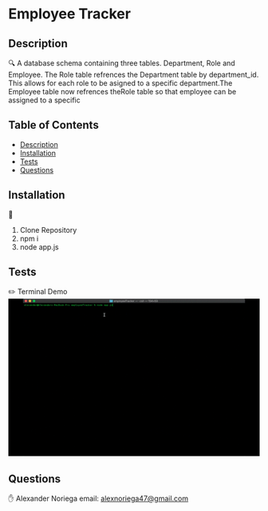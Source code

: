 
  # Employee Tracker
  
## Description
🔍 A database schema containing three tables. Department, Role and Employee. The Role table refrences the Department table by department_id. This allows for each role to be asigned to a specific department.The Employee table now refrences theRole table so that employee can be assigned to a specific 
## Table of Contents
- [Description](#description)
- [Installation](#installation)
- [Tests](#tests)
- [Questions](#questions)
## Installation
💾 
1. Clone Repository
2. npm i 
3. node app.js
## Tests
✏️ 
Terminal Demo 
![employeeTracker.gif](assets/employeeTracker.gif)
## Questions
✋ 
Alexander Noriega
email: alexnoriega47@gmail.com

    